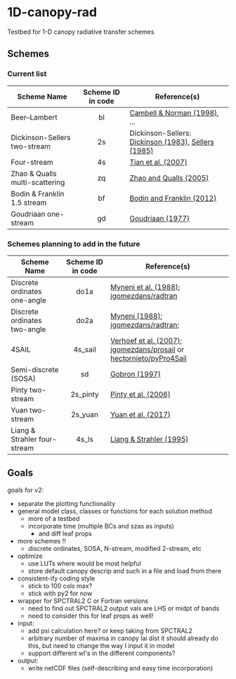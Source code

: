 # 1D-canopy-rad

Testbed for 1-D canopy radiative transfer schemes

## Schemes

### Current list

Scheme Name | Scheme ID in code | Reference(s)
--- | :---: | ---
Beer&ndash;Lambert | bl | [Cambell & Norman (1998)](https://www.springer.com/us/book/9780387949376), ...
Dickinson-Sellers two-stream | 2s | Dickinson-Sellers: [Dickinson (1983)](https://dx.doi.org/10.1016/S0065-2687(08)60176-4), [Sellers (1985)](https://dx.doi.org/10.1175/1520-0442(1996)009<0676:ARLSPF>2.0.CO;2)
Four-stream | 4s | [Tian et al. (2007)](https://dx.doi.org/10.1029/2006JD007545)
Zhao & Qualls multi-scattering | zq | [Zhao and Qualls (2005)](https://dx.doi.org/10.1029/2005WR004016)
Bodin & Franklin 1.5 stream | bf | [Bodin and Franklin (2012)](https://dx.doi.org/10.5194/gmd-5-535-2012)
Goudriaan one-stream | gd | [Goudriaan (1977)](http://library.wur.nl/WebQuery/wurpubs/70980)

### Schemes planning to add in the future

Scheme Name | Scheme ID in code | Reference(s)
--- | :---: | ---
Discrete ordinates one-angle | do1a | [Myneni et al. (1988)](https://doi-org.ezaccess.libraries.psu.edu/10.1016/0168-1923(88)90063-9); [jgomezdans/radtran](https://github.com/jgomezdans/radtran)
Discrete ordinates two-angle | do2a | [Myneni (1988)](https://dx.doi.org/); [jgomezdans/radtran](https://github.com/jgomezdans/radtran); 
4SAIL | 4s_sail | [Verhoef et al. (2007)](https://dx.doi.org/10.1109/TGRS.2007.895844); [jgomezdans/prosail](https://github.com/jgomezdans/prosail/blob/master/prosail/FourSAIL.py) or [hectornieto/pyPro4Sail](https://github.com/hectornieto/pyPro4Sail)
Semi-discrete (SOSA) | sd | [Gobron (1997)](https://dx.doi.org/10.1029/96JD04013)
Pinty two-stream | 2s_pinty | [Pinty et al. (2006)](https://dx.doi.org/10.1029/2005JD005952)
Yuan two-stream | 2s_yuan | [Yuan et al. (2017)](https://dx.doi.org/10.1002/2016MS000773)
Liang & Strahler four-stream | 4s_ls | [Liang & Strahler (1995)](https://dx.doi.org/10.1029/94JD03249)

<!-- comments
Apparently these are supposed to create an invisible comment (once rendered):

  [//]: # "Comment" and [//]: # (Comment

Url for doi links
  [](https://dx.doi.org/)
-->

## Goals

goals for v2:

- separate the plotting functionality
- general model class, classes or functions for each solution method
  - more of a testbed
  - incorporate time (multiple BCs and szas as inputs)
    - and diff leaf props
- more schemes !!
  - discrete ordinates, SOSA, N-stream, modified 2-stream, etc 
- optimize
  - use LUTs where would be most helpful
  - store default canopy descrip and such in a file and load from there
- consistent-ify coding style
  - stick to 100 cols max?
  - stick with py2 for now
- wrapper for SPCTRAL2 C or Fortran versions
  - need to find out SPCTRAL2 output vals are LHS or midpt of bands
  - need to consider this for leaf props as well!
- input:
  - add psi calculation here? or keep taking from SPCTRAL2
  - arbitrary number of maxima in canopy lai dist
    it should already do this, but need to change the way I input it in model
  - support different wl's in the different components?
- output:
  - write netCDF files (self-describing and easy time incorporation)
